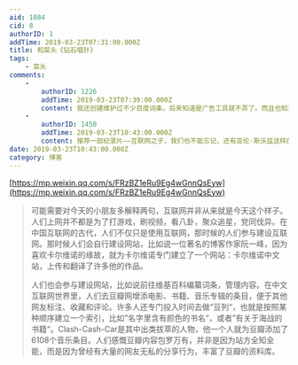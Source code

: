 ```yaml
---
aid: 1084
cid: 8
authorID: 1
addTime: 2019-03-23T07:31:00.000Z
title: 和菜头《钻石唱针》
tags:
    - 菜头
comments:
    -
        authorID: 1226
        addTime: 2019-03-23T07:39:00.000Z
        content: 我还创建维护过不少百度词条，后来知道是广告工具就不弄了。而且也知道了克罗地亚龙迷这个牛逼的人。
    -
        authorID: 1450
        addTime: 2019-03-23T10:43:00.000Z
        content: 推荐一部纪录片——互联网之子，我们也不能忘记，还有亚伦·斯沃兹这样的人存在。
date: 2019-03-23T10:43:00.000Z
category: 博客
---
```


[https://mp.weixin.qq.com/s/FRzBZ1eRu9Eg4wGnnQsEyw](https://mp.weixin.qq.com/s/FRzBZ1eRu9Eg4wGnnQsEyw)

> 可能需要对今天的小朋友多解释两句，互联网并非从来就是今天这个样子。人们上网并不都是为了打游戏，刷视频，看八卦，聚众追星，党同伐异。在中国互联网的古代，人们不仅只是使用互联网，那时候的人们参与建设互联网。那时候人们会自行建设网站，比如说一位著名的博客作家阮一峰，因为喜欢卡尔维诺的缘故，就为卡尔维诺专门建立了一个网站：卡尔维诺中文站，上传和翻译了许多他的作品。
> 
> 人们也会参与建设网站，比如说前往维基百科编纂词条，管理内容。在中文互联网世界里，人们去豆瓣网增添电影、书籍、音乐专辑的条目，便于其他网友标注、收藏和评论。许多人还专门投入时间去做“豆列“，也就是按照某种顺序建立一个索引，比如”名字里含有颜色的书名“，或者”有关于海战的书籍“。Clash-Cash-Car是其中出类拔萃的人物，他一个人就为豆瓣添加了6108个音乐条目。人们感慨豆瓣内容包罗万有，并非是因为站方全知全能，而是因为曾经有大量的网友无私的分享行为，丰富了豆瓣的资料库。
